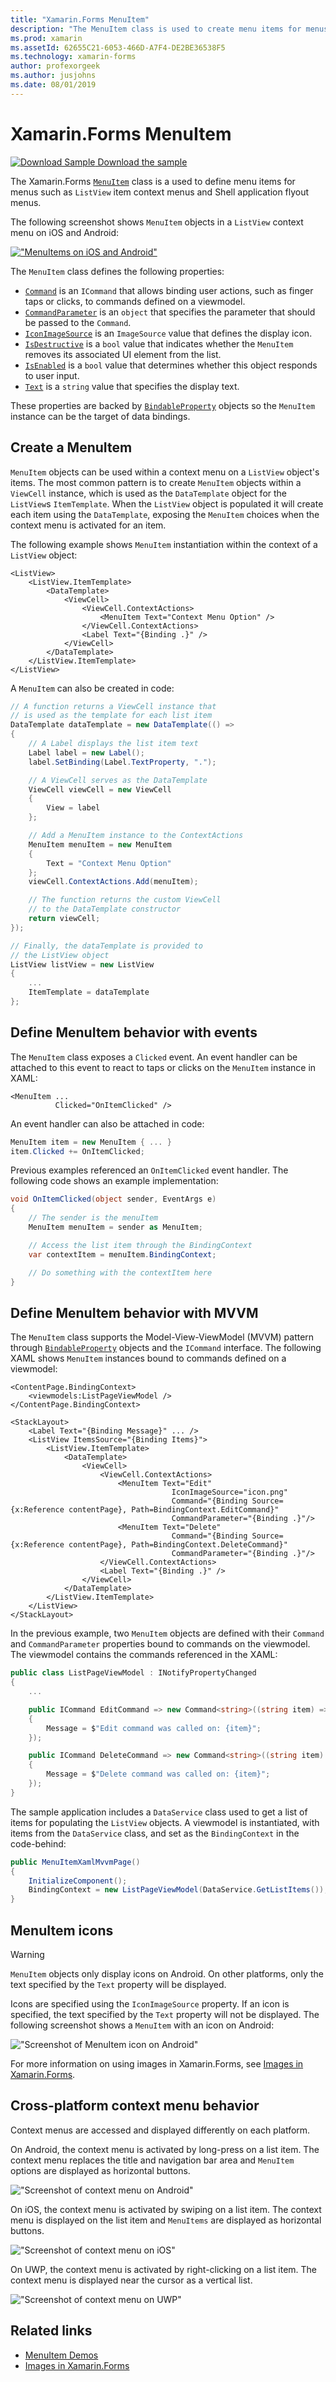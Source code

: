 ```yaml
---
title: "Xamarin.Forms MenuItem"
description: "The MenuItem class is used to create menu items for menus such as ListView item context menus and Shell application flyout menus."
ms.prod: xamarin
ms.assetId: 62655C21-6053-466D-A7F4-DE2BE36538F5
ms.technology: xamarin-forms
author: profexorgeek
ms.author: jusjohns
ms.date: 08/01/2019
---
```


# Xamarin.Forms MenuItem

[![Download Sample](~/media/shared/download.png) Download the sample](https://docs.microsoft.com/en-us/samples/xamarin/xamarin-forms-samples/userinterface-menuitem/)

The Xamarin.Forms [`MenuItem`](xref:Xamarin.Forms.MenuItem) class is a used to define menu items for menus such as `ListView` item context menus and Shell application flyout menus.

The following screenshot shows `MenuItem` objects in a `ListView` context menu on iOS and Android:

[!["MenuItems on iOS and Android"](menuitem-images/menuitem-demo-cropped.png "MenuItems on iOS and Android")](menuitem-images/menuitem-demo-full.png#lightbox "MenuItems on iOS and Android full image")

The `MenuItem` class defines the following properties:

* [`Command`](xref:Xamarin.Forms.MenuItem.Command) is an `ICommand` that allows binding user actions, such as finger taps or clicks, to commands defined on a viewmodel.
* [`CommandParameter`](xref:Xamarin.Forms.MenuItem.CommandParameter) is an `object` that specifies the parameter that should be passed to the `Command`.
* [`IconImageSource`](xref:Xamarin.Forms.MenuItem.IconImageSource) is an `ImageSource` value that defines the display icon.
* [`IsDestructive`](xref:Xamarin.Forms.MenuItem.IsDestructive) is a `bool` value that indicates whether the `MenuItem` removes its associated UI element from the list.
* [`IsEnabled`](xref:Xamarin.Forms.MenuItem.IsEnabled) is a `bool` value that determines whether this object responds to user input.
* [`Text`](xref:Xamarin.Forms.MenuItem.Text) is a `string` value that specifies the display text.

These properties are backed by [`BindableProperty`](xref:Xamarin.Forms.BindableProperty) objects so the `MenuItem` instance can be the target of data bindings.

## Create a MenuItem

`MenuItem` objects can be used within a context menu on a `ListView` object's items. The most common pattern is to create `MenuItem` objects within a `ViewCell` instance, which is used as the `DataTemplate` object for the `ListView`s `ItemTemplate`. When the `ListView` object is populated it will create each item using the `DataTemplate`, exposing the `MenuItem` choices when the context menu is activated for an item.

The following example shows `MenuItem` instantiation within the context of a `ListView` object:

```xaml
<ListView>
    <ListView.ItemTemplate>
        <DataTemplate>
            <ViewCell>
                <ViewCell.ContextActions>
                    <MenuItem Text="Context Menu Option" />
                </ViewCell.ContextActions>
                <Label Text="{Binding .}" />
            </ViewCell>
        </DataTemplate>
    </ListView.ItemTemplate>
</ListView>
```

A `MenuItem` can also be created in code:

```csharp
// A function returns a ViewCell instance that
// is used as the template for each list item
DataTemplate dataTemplate = new DataTemplate(() =>
{
    // A Label displays the list item text
    Label label = new Label();
    label.SetBinding(Label.TextProperty, ".");

    // A ViewCell serves as the DataTemplate
    ViewCell viewCell = new ViewCell
    {
        View = label
    };

    // Add a MenuItem instance to the ContextActions
    MenuItem menuItem = new MenuItem
    {
        Text = "Context Menu Option"
    };
    viewCell.ContextActions.Add(menuItem);

    // The function returns the custom ViewCell
    // to the DataTemplate constructor
    return viewCell;
});

// Finally, the dataTemplate is provided to
// the ListView object
ListView listView = new ListView
{
    ...
    ItemTemplate = dataTemplate
};
```

## Define MenuItem behavior with events

The `MenuItem` class exposes a `Clicked` event. An event handler can be attached to this event to react to taps or clicks on the `MenuItem` instance in XAML:

```xaml
<MenuItem ...
          Clicked="OnItemClicked" />
```

An event handler can also be attached in code:

```csharp
MenuItem item = new MenuItem { ... }
item.Clicked += OnItemClicked;
```

Previous examples referenced an `OnItemClicked` event handler. The following code shows an example implementation:

```csharp
void OnItemClicked(object sender, EventArgs e)
{
    // The sender is the menuItem
    MenuItem menuItem = sender as MenuItem;

    // Access the list item through the BindingContext
    var contextItem = menuItem.BindingContext;

    // Do something with the contextItem here
}
```

## Define MenuItem behavior with MVVM

The `MenuItem` class supports the Model-View-ViewModel (MVVM) pattern through [`BindableProperty`](xref:Xamarin.Forms.BindableProperty) objects and the `ICommand` interface. The following XAML shows `MenuItem` instances bound to commands defined on a viewmodel:

```xaml
<ContentPage.BindingContext>
    <viewmodels:ListPageViewModel />
</ContentPage.BindingContext>

<StackLayout>
    <Label Text="{Binding Message}" ... />
    <ListView ItemsSource="{Binding Items}">
        <ListView.ItemTemplate>
            <DataTemplate>
                <ViewCell>
                    <ViewCell.ContextActions>
                        <MenuItem Text="Edit"
                                    IconImageSource="icon.png"
                                    Command="{Binding Source={x:Reference contentPage}, Path=BindingContext.EditCommand}"
                                    CommandParameter="{Binding .}"/>
                        <MenuItem Text="Delete"
                                    Command="{Binding Source={x:Reference contentPage}, Path=BindingContext.DeleteCommand}"
                                    CommandParameter="{Binding .}"/>
                    </ViewCell.ContextActions>
                    <Label Text="{Binding .}" />
                </ViewCell>
            </DataTemplate>
        </ListView.ItemTemplate>
    </ListView>
</StackLayout>
```

In the previous example, two `MenuItem` objects are defined with their `Command` and `CommandParameter` properties bound to commands on the viewmodel. The viewmodel contains the commands referenced in the XAML:

```csharp
public class ListPageViewModel : INotifyPropertyChanged
{
    ...

    public ICommand EditCommand => new Command<string>((string item) =>
    {
        Message = $"Edit command was called on: {item}";
    });

    public ICommand DeleteCommand => new Command<string>((string item) =>
    {
        Message = $"Delete command was called on: {item}";
    });
}
```

The sample application includes a `DataService` class used to get a list of items for populating the `ListView` objects. A viewmodel is instantiated, with items from the `DataService` class, and set as the `BindingContext` in the code-behind:

```csharp
public MenuItemXamlMvvmPage()
{
    InitializeComponent();
    BindingContext = new ListPageViewModel(DataService.GetListItems());
}
```

## MenuItem icons

> [!WARNING]
> `MenuItem` objects only display icons on Android. On other platforms, only the text specified by the `Text` property will be displayed.

 Icons are specified using the `IconImageSource` property. If an icon is specified, the text specified by the `Text` property will not be displayed. The following screenshot shows a `MenuItem` with an icon on Android:

!["Screenshot of MenuItem icon on Android"](menuitem-images/menuitem-android-icon.png "Screenshot of MenuItem icon on Android")

For more information on using images in Xamarin.Forms, see [Images in Xamarin.Forms](~/xamarin-forms/user-interface/images.md).

## Cross-platform context menu behavior

Context menus are accessed and displayed differently on each platform.

On Android, the context menu is activated by long-press on a list item. The context menu replaces the title and navigation bar area and `MenuItem` options are displayed as horizontal buttons.

!["Screenshot of context menu on Android"](menuitem-images/menuitem-android-icon.png "Screenshot of context menu on Android")

On iOS, the context menu is activated by swiping on a list item. The context menu is displayed on the list item and `MenuItems` are displayed as horizontal buttons.

!["Screenshot of context menu on iOS"](menuitem-images/menuitem-ios-contextmenu.png "Screenshot of context menu on iOS")

On UWP, the context menu is activated by right-clicking on a list item. The context menu is displayed near the cursor as a vertical list.

!["Screenshot of context menu on UWP"](menuitem-images/menuitem-uwp.png "Screenshot of context menu on UWP")

## Related links

* [MenuItem Demos](https://docs.microsoft.com/en-us/samples/xamarin/xamarin-forms-samples/userinterface-menuitem/)
* [Images in Xamarin.Forms](~/xamarin-forms/user-interface/images.md)
